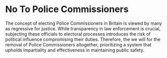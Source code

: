 No To Police Commissioners
==========================

The concept of electing Police Commissioners in Britain is viewed by many as regressive for justice. While transparency in law enforcement is crucial, subjecting these officials to electoral processes introduces the risk of political influence compromising their duties. Therefore, the we will for the removal of Police Commissioners altogether, prioritizing a system that upholds impartiality and effectiveness in maintaining public safety.


